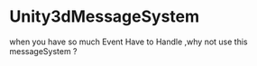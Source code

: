 # Unity3dMessageSystem
when you have so much Event Have to Handle ,why not use this messageSystem ?
